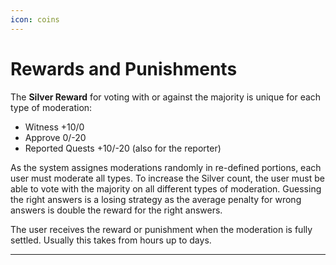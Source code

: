 ```yaml
---
icon: coins
---
```


# Rewards and Punishments


The **Silver Reward** for voting with or against the majority is unique for each type of moderation:

* Witness +10/0 
* Approve 0/-20  
* Reported Quests +10/-20  (also for the reporter)

As the system assignes moderations randomly in re-defined portions, each user must moderate all types. To increase the Silver count, the user must be able to vote with the majority on all different types of moderation. Guessing the right answers is a losing strategy as the average penalty for wrong answers is double the reward for the right answers. 

The user receives the reward or punishment when the moderation is
fully settled. Usually this takes from hours up to days. 

***